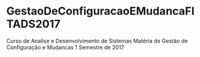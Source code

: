 # GestaoDeConfiguracaoEMudancaFITADS2017
Curso de Analise e Desenvolvimento de Sistemas Matéria de Gestão de Configuração e Mudancas 1 Semestre de 2017
